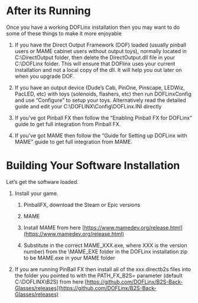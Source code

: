 # After its Running

Once you have a working DOFLinx installation then you may want to do some of these things to make it more enjoyable

1.	If you have the Direct Output Framework (DOF) loaded (usually pinball users or MAME cabinet users without output toys), normally located in C:\DirectOutput folder, then delete the DirectOutput.dll file in your C:\DOFLinx folder.  This will ensure that DOFlinx uses your current installation and not a local copy of the dll.  It will help you out later on when you upgrade DOF.
	
2.	If you have an output device (Dude’s Cab, PinOne, Pinscape, LEDWiz, PacLED, etc) with toys (solenoids, flashers, etc) then run DOFLinxConfig and use “Configure” to setup your toys.  Alternatively read the detailed guide and edit your C:\DOFLINX\Config\DOFLinx.INI directly
3.	If you’ve got Pinball FX then follow the “Enabling Pinball FX for DOFLinx” guide to get full integration from Pinball FX.
4.	If you’ve got MAME then follow the “Guide for Setting up DOFLinx with MAME” guide to get full integration from MAME.

#	Building Your Software Installation

Let’s get the software loaded.

1.	Install your game.

    1.	PinballFX, download the Steam or Epic versions

    2.	MAME

    1.	Install MAME from here [https://www.mamedev.org/release.html](https://www.mamedev.org/release.html)

    2.	Substitute in the correct MAME_XXX.exe, where XXX is the version number) from the \MAME_EXE folder in the DOFLinx installation zip to be MAME.exe in your MAME folder

2.	If you are running PinBall FX then install all of the xxx.directb2s files into the folder you pointed to with the PATH_FX_B2S= parameter (default C:\DOFLINX\B2S\) from here [https://github.com/DOFLinx/B2S-Back-Glasses/releases](https://github.com/DOFLinx/B2S-Back-Glasses/releases)
